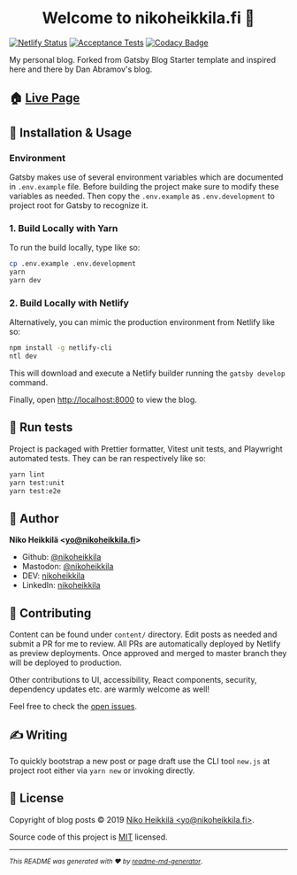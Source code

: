 <h1 align="center">Welcome to nikoheikkila.fi 👋</h1>

[![Netlify Status](https://api.netlify.com/api/v1/badges/2296609f-151b-491d-b3f8-d908eb78e4f5/deploy-status)](https://app.netlify.com/sites/nikoheikkila/deploys)
[![Acceptance Tests](https://github.com/nikoheikkila/nikoheikkila.fi/actions/workflows/ci.yml/badge.svg)](https://github.com/nikoheikkila/nikoheikkila.fi/actions/workflows/ci.yml)
[![Codacy Badge](https://api.codacy.com/project/badge/Grade/587ffb2f1f2c47bcb6a3141574dbb440)](https://www.codacy.com/app/nikoheikkila/nikoheikkila.fi?utm_source=github.com&utm_medium=referral&utm_content=nikoheikkila/nikoheikkila.fi&utm_campaign=Badge_Grade)

My personal blog. Forked from Gatsby Blog Starter template and inspired here and there by Dan Abramov's blog.

## 🏠 [Live Page](https://nikoheikkila.fi/)

## 🔧 Installation & Usage

### Environment

Gatsby makes use of several environment variables which are documented in `.env.example` file. Before building the project make sure to modify these variables as needed. Then copy the `.env.example` as `.env.development` to project root for Gatsby to recognize it.

### 1. Build Locally with Yarn

To run the build locally, type like so:

```bash
cp .env.example .env.development
yarn
yarn dev
```

### 2. Build Locally with Netlify

Alternatively, you can mimic the production environment from Netlify like so:

```bash
npm install -g netlify-cli
ntl dev
```

This will download and execute a Netlify builder running the `gatsby develop` command.

Finally, open <http://localhost:8000> to view the blog.

## 🤖 Run tests

Project is packaged with Prettier formatter, Vitest unit tests, and Playwright automated tests. They can be ran respectively like so:

```sh
yarn lint
yarn test:unit
yarn test:e2e
```

## 👤 Author

**Niko Heikkilä &lt;yo@nikoheikkila.fi&gt;**

-   Github: [@nikoheikkila](https://github.com/nikoheikkila)
-   Mastodon: [@nikoheikkila](https://mastodon.technology/@nikoheikkila)
-   DEV: [nikoheikkila](https://dev.to/nikoheikkila)
-   LinkedIn: [nikoheikkila](https://www.linkedin.com/in/nikoheikkila)

## 🤝 Contributing

Content can be found under `content/` directory. Edit posts as needed and submit a PR for me to review. All PRs are automatically deployed by Netlify as preview deployments. Once approved and merged to master branch they will be deployed to production.

Other contributions to UI, accessibility, React components, security, dependency updates etc. are warmly welcome as well!

Feel free to check the [open issues](https://github.com/nikoheikkila/nikoheikkila.fi/issues).

## ✍️ Writing

To quickly bootstrap a new post or page draft use the CLI tool `new.js` at project root either via `yarn new` or invoking directly.

## 📝 License

Copyright of blog posts © 2019 [Niko Heikkilä &lt;yo@nikoheikkila.fi&gt;](https://github.com/nikoheikkila).

Source code of this project is [MIT](https://github.com/nikoheikkila/nikoheikkila.fi/blob/master/LICENSE-website) licensed.

---

<small>_This README was generated with ❤️ by [readme-md-generator](https://github.com/kefranabg/readme-md-generator)_.</small>
